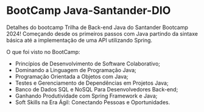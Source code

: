 # BootCamp Java-Santander-DIO
Detalhes do bootcamp
Trilha de Back-end Java do Santander Bootcamp 2024! Começando desde os primeiros passos com Java partindo da sintaxe básica até a implementação de uma API utilizando Spring.

O que foi visto no BootCamp:

- Princípios de Desenvolvimento de Software Colaborativo;
- Dominando a Linguagem de Programação Java;
- Programação Orientada a Objetos com Java;
- Testes e Gerenciamento de Dependências em Projetos Java;
- Banco de Dados SQL e NoSQL Para Desenvolvedores Back-end;
- Ganhando Produtividade com Spring Framework e Java;
- Soft Skills na Era Ágil: Conectando Pessoas e Oportunidades.
